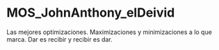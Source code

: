 # MOS_JohnAnthony_elDeivid
 Las mejores optimizaciones. Maximizaciones y minimizaciones a lo que marca. Dar es recibir y recibir es dar.
